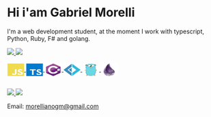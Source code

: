 # Hi i'am Gabriel Morelli 

I'm a web development student, at the moment I work with typescript, Python, Ruby, F# and golang.

<div>
  <a href="https://github.com/ronanzindev">
  <img height="180em" src="https://github-readme-stats.vercel.app/api?username=ronanzindev&show_icons=true&theme=radical&include_all_commits=true&count_private=true"/>
  <img height="180em" src="https://github-readme-stats.vercel.app/api/top-langs/?username=ronanzindev&layout=compact&langs_count=7&theme=radical"/>
</div>

<div style="display: inline_block"><br>
  <img align="center" alt="Ronan-Js" height="30" width="40" src="https://raw.githubusercontent.com/devicons/devicon/master/icons/javascript/javascript-plain.svg">
  <img align="center" alt="Ronan-Ts" height="30" width="40" src="https://raw.githubusercontent.com/devicons/devicon/master/icons/typescript/typescript-plain.svg">
  <img align="center" alt="Ronan-Csharp" height="30" width="40" src="https://raw.githubusercontent.com/devicons/devicon/master/icons/csharp/csharp-original.svg">
  <img align="center" alt="Ronan-Fsharp" height="30" width="40" src="https://raw.githubusercontent.com/devicons/devicon/master/icons/fsharp/fsharp-original.svg">
  <img align="center" alt="Ronan-HTML" height="30" width="40" src="https://raw.githubusercontent.com/devicons/devicon/master/icons/go/go-original.svg">
  <img align="center" alt="Ronan-Python" height="30" width="40" src="https://raw.githubusercontent.com/devicons/devicon/master/icons/elixir/elixir-original.svg">
</div>
  
  ##
  
  <div>  
   <a href="https://twitter.com/GRRMorelli"> <img src="https://img.shields.io/badge/Twitter-1DA1F2?style=for-the-badge&logo=twitter&logoColor=white" target="_blank"> </a>
  <a href="https://www.linkedin.com/in/gabriel-morelli-090b29217/" target="_blank"><img src="https://img.shields.io/badge/-LinkedIn-%230077B5?style=for-the-badge&logo=linkedin&logoColor=white" target="_blank"></a> 
</div>

Email: morellianogm@gmail.com
